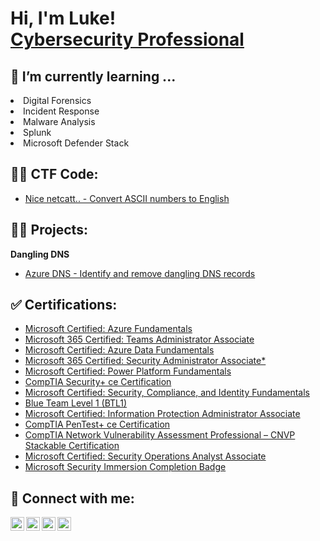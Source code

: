 <h1>Hi, I'm Luke! <br/><a href="https://www.linkedin.com/in/LukeRwilkinson/">Cybersecurity Professional</a></h1>

<h2>🌱 I’m currently learning ...</h2>
  <li>Digital Forensics</li>
  <li>Incident Response</li>
  <li>Malware Analysis</li>
  <li>Splunk</li>
  <li>Microsoft Defender Stack</li>


<h2> 🕵️‍♂️ CTF Code:</h2>

- [Nice netcatt.. - Convert ASCII numbers to English](https://github.com/Mrlukerwilkinson/convert_ascii_to_english)


<h2>👨‍💻 Projects:</h2>

<b> Dangling DNS</b>
  - [Azure DNS - Identify and remove dangling DNS records](https://github.com/Mrlukerwilkinson/Dangling-DNS)


<h2>✅ Certifications:</h2>

- [Microsoft Certified: Azure Fundamentals](https://learn.microsoft.com/en-gb/certifications/azure-fundamentals/)
- [Microsoft 365 Certified: Teams Administrator Associate](https://learn.microsoft.com/en-gb/certifications/m365-teams-administrator-associate/)
- [Microsoft Certified: Azure Data Fundamentals](https://learn.microsoft.com/en-gb/certifications/azure-data-fundamentals/)
- [Microsoft 365 Certified: Security Administrator Associate*](https://www.credly.com/earner/earned/badge/f86470eb-7f0c-49fd-9b4d-5a564b5579e5)
- [Microsoft Certified: Power Platform Fundamentals](https://learn.microsoft.com/en-gb/certifications/power-platform-fundamentals/)
- [CompTIA Security+ ce Certification](https://www.comptia.org/certifications/security)
- [Microsoft Certified: Security, Compliance, and Identity Fundamentals](https://learn.microsoft.com/en-gb/certifications/security-compliance-and-identity-fundamentals/)
- [Blue Team Level 1 (BTL1)](https://securityblue.team/why-btl1/)
- [Microsoft Certified: Information Protection Administrator Associate](https://learn.microsoft.com/en-gb/certifications/information-protection-administrator/)
- [CompTIA PenTest+ ce Certification](https://www.comptia.org/certifications/pentest)
- [CompTIA Network Vulnerability Assessment Professional – CNVP Stackable Certification](https://www.comptia.org/certifications/which-certification/stackable-certifications)
- [Microsoft Certified: Security Operations Analyst Associate](https://learn.microsoft.com/en-gb/certifications/security-operations-analyst/)
- [Microsoft Security Immersion Completion Badge](https://www.credly.com/badges/c76d3d0b-ae65-4b3f-8777-f8a756410d7d/public_url)


<h2> 🤳 Connect with me:</h2>

[<img align="left" alt="LukerWilkinson | Twitter" width="22px" src="https://cdn.jsdelivr.net/npm/simple-icons@v3/icons/twitter.svg" />][twitter]
[<img align="left" alt="LukerWilkinson | LinkedIn" width="22px" src="https://cdn.jsdelivr.net/npm/simple-icons@v3/icons/linkedin.svg" />][linkedin]
[<img align="left" alt="LukerWilkinson | BTLO" width="22px" src="https://blueteamlabs.online/images/logo.png" />][btlo]
[<img align="left" alt="LukerWilkinson | BTLO" width="22px" src="https://assets.tryhackme.com/img/logo/tryhackme_logo_full.svg" />][tryhackme]

[twitter]: https://twitter.com/lukerwilkinson
[linkedin]: https://linkedin.com/in/lukerwilkinson
[btlo]: https://https://blueteamlabs.online/public/user/377086154f390c02e9bb91
[tryhackme]: https://tryhackme.com/p/TEPG

<!--

Here are some ideas to get you started:

- 🔭 I’m currently working on ...

-->
